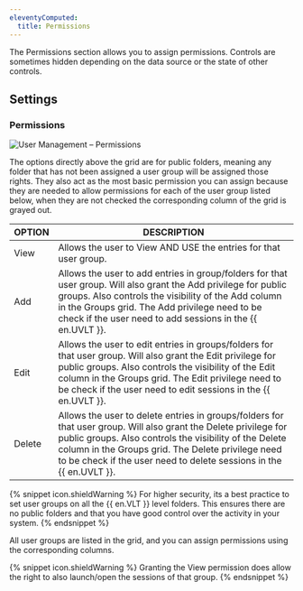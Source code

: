 ```yaml
---
eleventyComputed:
  title: Permissions
---
```

The Permissions section allows you to assign permissions. Controls are sometimes hidden depending on the data source or the state of other controls.

## Settings

### Permissions
![User Management – Permissions](https://cdnweb.devolutions.net/docs/en/rdm/mac/clip10389.png)

The options directly above the grid are for public folders, meaning any folder that has not been assigned a user group will be assigned those rights. They also act as the most basic permission you can assign because they are needed to allow permissions for each of the user group listed below, when they are not checked the corresponding column of the grid is grayed out.

| OPTION | DESCRIPTION                                                      |
|--------|------------------------------------------------------------------|
| View   | Allows the user to View AND USE the entries for that user group. |
| Add    | Allows the user to add entries in group/folders for that user group. Will also grant the Add privilege for public groups. Also controls the visibility of the Add column in the Groups grid. The Add privilege need to be check if the user need to add sessions in the {{ en.UVLT }}. |
| Edit   | Allows the user to edit entries in groups/folders for that user group. Will also grant the Edit privilege for public groups. Also controls the visibility of the Edit column in the Groups grid. The Edit privilege need to be check if the user need to edit sessions in the {{ en.UVLT }}. |
| Delete | Allows the user to delete entries in groups/folders for that user group. Will also grant the Delete privilege for public groups. Also controls the visibility of the Delete column in the Groups grid. The Delete privilege need to be check if the user need to delete sessions in the {{ en.UVLT }}. |


{% snippet icon.shieldWarning %}
For higher security, its a best practice to set user groups on all the {{ en.VLT }} level folders. This ensures there are no public folders and that you have good control over the activity in your system.
{% endsnippet %}

All user groups are listed in the grid, and you can assign permissions using the corresponding columns.

{% snippet icon.shieldWarning %}
Granting the View permission does allow the right to also launch/open the sessions of that group.
{% endsnippet %}
